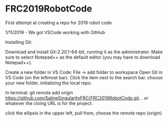 # FRC2019RobotCode
First attempt at creating a repo for 2019 robot code

1/11/2019 - We got VSCode working with GitHub

Installing Git:

Download and install Git-2.20.1-64-bit, running it as the administrator. Make sure to select
Notepad++ as the default editor (you may have to download Notepad++).


Create a new folder in VS Code: File -> add folder to workspace
Open Git in VS Code (on the leftmost bar). Click the item next to the search bar.
 choose your new folder, initializing the local repo.

In terminal: git remote add origin https://github.com/SalineSingularityFRC/FRC2019RobotCode.git... or whatever the cloing URL is for the project.

click the ellipsis in the upper left, pull from, choose the remote repo (origin)